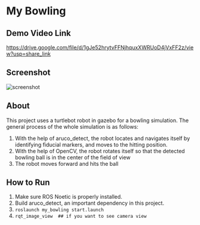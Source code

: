 # My Bowling


## Demo Video Link
https://drive.google.com/file/d/1gJe52hrytvFFNjhquxXWRUoD4jVxFF2z/view?usp=share_link
## Screenshot
![screenshot](https://github.com/jsczzzx/my_bowling/assets/39892107/9e5cbe99-c108-4023-9832-3ff7d81ee288)


## About

This project uses a turtlebot robot in gazebo for a bowling simulation. The general process of the whole simulation is as follows:
1. With the help of aruco_detect, the robot locates and navigates itself by identifying fiducial markers, and moves to the hitting position.
2. With the help of OpenCV, the robot rotates itself so that the detected bowling ball is in the center of the field of view
3. The robot moves forward and hits the ball

## How to Run

1. Make sure ROS Noetic is properly installed.
2. Build aruco_detect, an important dependency in this project.
3. ``` roslaunch my_bowling start.launch ```
4. ``` rqt_image_view  ## if you want to see camera view ```
